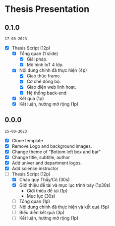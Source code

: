 # Thesis Presentation

## 0.1.0
`17-08-2023`

- [x] Thesis Script (12p)
	- [x] Tổng quan (1 slide)
		- [x] Giải pháp.
		- [x] Mô hình IoT 4 lớp.
	- [x] Nội dung chính đã thực hiện (4p)
		- [x] Giao thức frame.
		- [x] Cơ chế đồng bộ.
		- [x] Giao diện web linh hoạt.
		- [x] Hệ thống back-end
	- [x] Kết quả (1p)
	- [x] Kết luận, hướng mở rộng (1p)

## 0.0.0
`15-08-2023`

- [x] Clone template
- [x] Remove Logo and background images.
- [x] Change theme of "Bottom left box and bar"
- [x] Change title, subtitle, author
- [x] Add univer and department logos.
- [x] Add science instructor
- [ ] Thesis Script (12p)
	- [x] Chào quý Thầy/Cô (30s)
	- [x] Giới thiệu đề tài và mục lục trình bày (1p30s)
		- Giới thiệu đề tài (1p)
		- Mục lục (30s)
	- [ ] Tổng quan (1p)
	- [ ] Nội dung chính đã thực hiện và kết quả (5p)
	- [ ] Biểu diễn kết quả (3p)
	- [ ] Kết luận, hướng mở rộng (1p)
